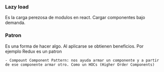 ### Lazy load

Es la carga perezosa de modulos en react. Cargar componentes bajo demanda.

### Patron

Es una forma de hacer algo. Al aplicarse se obtienen beneficios. Por ejemplo Redux es un patron

    - Compount Component Pattern: nos ayuda armar un componente y a partir de ese componente armar otro. Como un HOCs (Higher Order Components)
                                  